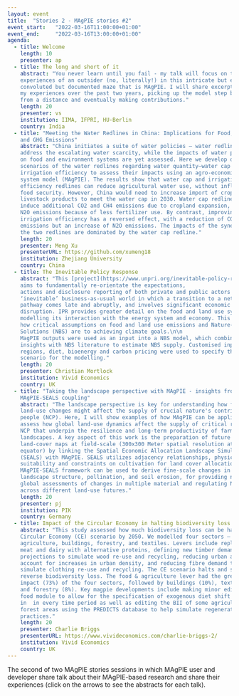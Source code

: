 ```yaml
---
layout: event
title:  "Stories 2 - MAgPIE stories #2"
event_start:   "2022-03-16T11:00:00+01:00"
event_end:     "2022-03-16T13:00:00+01:00"
agenda:
  - title: Welcome
    length: 10
    presenter: ap
  - title: The long and short of it
    abstract: "You never learn until you fail - my talk will focus on the
    experiences of an outsider (no, literally!) in this intricate but explicit,
    convoluted but documented maze that is MAgPIE. I will share excerpts about
    my experiences over the past two years, picking up the model step by step
    from a distance and eventually making contributions."
    length: 20
    presenter: vs
    institution: IIMA, IFPRI, HU-Berlin
    country: India
  - title: "Meeting the Water Redlines in China: Implications for Food, Trade,
    and GHG Emissions"
    abstract: "China initiates a suite of water policies – water redlines to
    address the escalating water scarcity, while the impacts of water policies
    on food and environment systems are yet assessed. Here we develop detailed
    scenarios of the water redlines regarding water quantity–water cap and
    irrigation efficiency to assess their impacts using an agro-economic land
    system model (MAgPIE). The results show that water cap and irrigation
    efficiency redlines can reduce agricultural water use, without influencing
    food security. However, China would need to increase import of crops and
    livestock products to meet the water cap in 2030. Water cap redline can
    induce additional CO2 and CH4 emissions due to cropland expansion, but fewer
    N2O emissions because of less fertilizer use. By contrast, improving
    irrigation efficiency has a reversed effect, with a reduction of CO2 and CH4
    emissions but an increase of N2O emissions. The impacts of the synergy of
    the two redlines are dominated by the water cap redline."
    length: 20
    presenter: Meng Xu
    presenterURL: https://github.com/xumeng18
    institution: Zhejiang University
    country: China
  - title: The Inevitable Policy Response
    abstract: "This [project](https://www.unpri.org/inevitable-policy-response/the-inevitable-policy-response-2021-forecast-policy-scenario-and-15c-required-policy-scenario/8726.article)
    aims to fundamentally re-orientate the expectations,
    actions and disclosure reporting of both private and public actors toward an
    ‘inevitable’ business-as-usual world in which a transition to a net zero
    pathway comes late and abruptly, and involves significant economic
    disruption. IPR provides greater detail on the food and land use system in
    modelling its interaction with the energy system and economy. This reveals
    how critical assumptions on food and land use emissions and Nature-Based
    Solutions (NBS) are to achieving climate goals.\n\n
    MagPIE outputs were used as an input into a NBS model, which combined MAgPIE
    insights with NBS literature to estimate NBS supply. Customised inputs on
    regions, diet, bioenergy and carbon pricing were used to specify the
    scenario for the modelling."
    length: 20
    presenter: Christian Mortlock
    institution: Vivid Economics
    country: UK
  - title: "Taking the landscape perspective with MAgPIE - insights from the
    MAgPIE-SEALS coupling"
    abstract: "The landscape perspective is key for understanding how future
    land-use changes might affect the supply of crucial nature's contribution to
    people (NCP). Here, I will show examples of how MAgPIE can be applied to
    assess how global land-use dynamics affect the supply of critical regulating
    NCP that underpin the resilience and long-term productivity of farmed
    landscapes. A key aspect of this work is the preparation of future
    land-cover maps at field-scale (300x300 Meter spatial resolution at the
    equator) by linking the Spatial Economic Allocation Landscape Simulator
    (SEALS) with MAgPIE. SEALS utilizes adjacency relationships, physical
    suitability and constraints on cultivation for land cover allocation. The
    MAgPIE-SEALS framework can be used to derive fine-scale changes in
    landscape structure, pollination, and soil erosion, for providing nuanced
    global assessments of changes in multiple material and regulating NCP
    across different land-use futures."
    length: 20
    presenter: pj
    institution: PIK
    country: Germany
  - title: Impact of the Circular Economy in halting biodiversity loss
    abstract: "This study assessed how much biodiversity loss can be halted in a
    Circular Economy (CE) scenario by 2050. We modelled four sectors – food &
    agriculture, buildings, forestry, and textiles. Levers include replacing
    meat and dairy with alternative proteins, defining new timber demand
    projections to simulate wood re-use and recycling, reducing urban areas to
    account for increases in urban density, and reducing fibre demand to
    simulate clothing re-use and recycling. The CE scenario halts and starts to
    reverse biodiversity loss. The food & agriculture lever had the greatest
    impact (73%) of the four sectors, followed by buildings (10%), textiles (9%)
    and forestry (8%). Key magpie developments include making minor edits to the
    food module to allow for the specification of exogenous diet shift scenarios
    in  in every time period as well as editing the BII of some agricultural and
    forest areas using the PREDICTS database to help simulate regenerative
    practices."
    length: 20
    presenter: Charlie Briggs
    presenterURL: https://www.vivideconomics.com/charlie-briggs-2/
    institution: Vivid Economics
    country: UK
---
```


The second of two MAgPIE stories sessions in which MAgPIE user and developer
share talk about their MAgPIE-based research and share their experiences (click
on the arrows to see the abstracts for each talk).
